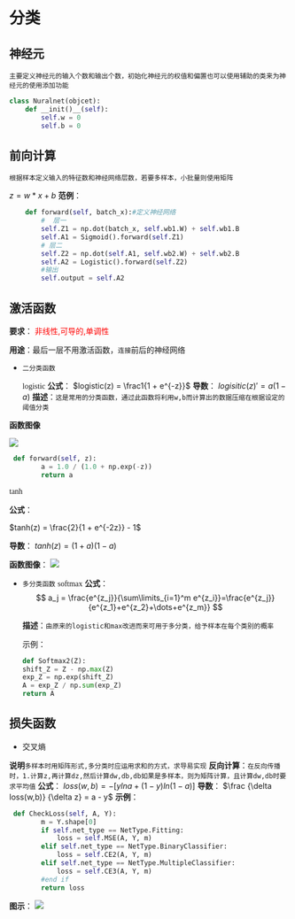 # 分类

## 神经元

`主要定义神经元的输入个数和输出个数，初始化神经元的权值和偏置也可以使用辅助的类来为神经元的使用添加功能`
```python
class Nuralnet(objcet):
    def __init()__(self):
        self.w = 0
        self.b = 0

```
## 前向计算

`根据样本定义输入的特征数和神经网络层数，若要多样本，小批量则使用矩阵`

$z = w*x + b$
**范例**：
```python
    def forward(self, batch_x):#定义神经网络
        #  层一
        self.Z1 = np.dot(batch_x, self.wb1.W) + self.wb1.B
        self.A1 = Sigmoid().forward(self.Z1)
        # 层二
        self.Z2 = np.dot(self.A1, self.wb2.W) + self.wb2.B
        self.A2 = Logistic().forward(self.Z2)
        #输出
        self.output = self.A2
```

## 激活函数

**要求**：
<font color=red> 
    非线性,可导的,单调性
</font>

**用途**：最后一层不用激活函数，`连接`前后的神经网络

- `二分类函数`
  
    <font face="STCAIYUN">logistic</font>
    **公式**：
    $logistic(z) = \frac1{1 + e^{-z}}$
    **导数**：
    $logisitic(z)' = a(1-a)$
    **描述**：`这是常用的分类函数，通过此函数将利用w,b而计算出的数据压缩在根据设定的阈值分类`

**函数图像**

<img src="https://aiedugithub4a2.blob.core.windows.net/a2-images/Images/8/logistic.png" ch="500" />

```python
 def forward(self, z):
        a = 1.0 / (1.0 + np.exp(-z))
        return a   
```

<font face="STCAIYUN">tanh</font>
    
**公式**：
    
$tanh(z) = \frac{2}{1 + e^{-2z}} - 1$

 **导数**：
    $tanh(z) = (1+a)(1-a)$

**函数图像**：
<img src="https://aiedugithub4a2.blob.core.windows.net/a2-images/Images/6/tanh_seperator.png">


- `多分类函数`
   <font face="STCAIYUN">softmax</font>
    **公式**：
    $$
    a_j = \frac{e^{z_j}}{\sum\limits_{i=1}^m e^{z_i}}=\frac{e^{z_j}}{e^{z_1}+e^{z_2}+\dots+e^{z_m}}
    $$
   
    **描述**：`由原来的logistic和max改进而来可用于多分类，给予样本在每个类别的概率`
    
    示例：
    
    ```python
    def Softmax2(Z):
    shift_Z = Z - np.max(Z)
    exp_Z = np.exp(shift_Z)
    A = exp_Z / np.sum(exp_Z)
    return A
    ```

## 损失函数

-  <font face="STCAIYUN">交叉熵</font>
  
  **说明**`多样本时用矩阵形式,多分类时应运用求和的方式，求导易实现`
  **反向计算**：`在反向传播时，1.计算z,再计算dz,然后计算dw,db,db如果是多样本，则为矩阵计算，且计算dw,db时要求平均值`
    **公式**：
    $loss(w,b) = -[ylna + (1-y)ln(1-a)]$
    **导数**：
    $\frac {\delta loss(w,b)} {\delta z} = a - y$
    **示例**：
```python
 def CheckLoss(self, A, Y):
        m = Y.shape[0]
        if self.net_type == NetType.Fitting:
            loss = self.MSE(A, Y, m)
        elif self.net_type == NetType.BinaryClassifier:
            loss = self.CE2(A, Y, m)
        elif self.net_type == NetType.MultipleClassifier:
            loss = self.CE3(A, Y, m)
        #end if
        return loss
```
**图示**：
![](/AIML/2020AutumnClass/第2次作业/201809059_XuZhou/3_1.png)


